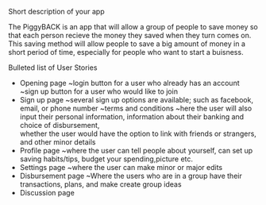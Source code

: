 Short description of your app 

The PiggyBACK is an app that will allow a group of people to save money so that each person recieve the money they saved when they turn comes on. This saving method will allow people to save a big amount of money in a short period of time, especially for people who want to start a buisness. 


Bulleted list of User Stories
- Opening page
  ~login button for a user who already has an account
  ~sign up button for a user who would like to join
- Sign up page
  ~several sign up options are available; such as facebook, email, or phone number
  ~terms and conditions
  ~here the user will also input their personal information, information about their banking and choice of disbursement,  
  whether the user would have the option to link with friends or strangers, and other minor details
- Profile page
 ~where the user can tell people about yourself, can set up saving habits/tips, budget your spending,picture etc. 
- Settings page
  ~where the user can make minor or major edits 
- Disbursement page
  ~Where the users who are in a group have their transactions, plans, and make create group ideas
- Discussion page




